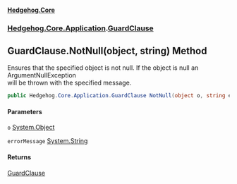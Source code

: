 #### [Hedgehog.Core](index.md 'index')
### [Hedgehog.Core.Application](Hedgehog_Core_Application.md 'Hedgehog.Core.Application').[GuardClause](Hedgehog_Core_Application_GuardClause.md 'Hedgehog.Core.Application.GuardClause')
## GuardClause.NotNull(object, string) Method
Ensures that the specified object is not null. If the object is null an ArgumentNullException  
will be thrown with the specified message.  
```csharp
public Hedgehog.Core.Application.GuardClause NotNull(object o, string errorMessage="");
```
#### Parameters
<a name='Hedgehog_Core_Application_GuardClause_NotNull(object_string)_o'></a>
`o` [System.Object](https://docs.microsoft.com/en-us/dotnet/api/System.Object 'System.Object')  
  
<a name='Hedgehog_Core_Application_GuardClause_NotNull(object_string)_errorMessage'></a>
`errorMessage` [System.String](https://docs.microsoft.com/en-us/dotnet/api/System.String 'System.String')  
  
#### Returns
[GuardClause](Hedgehog_Core_Application_GuardClause.md 'Hedgehog.Core.Application.GuardClause')  
